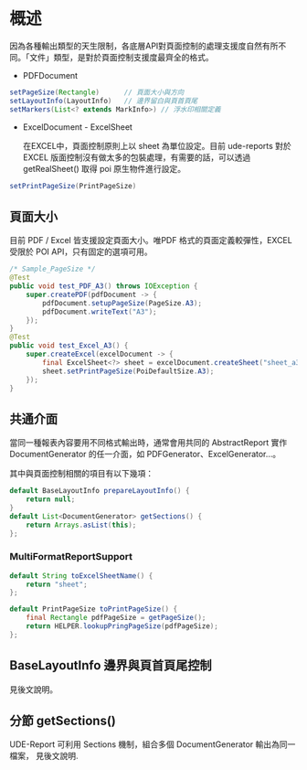 # 概述

因為各種輸出類型的天生限制，各底層API對頁面控制的處理支援度自然有所不同。「文件」類型，是對於頁面控制支援度最齊全的格式。

* PDFDocument

``` java
setPageSize(Rectangle)      // 頁面大小與方向
setLayoutInfo(LayoutInfo)   // 邊界留白與頁首頁尾
setMarkers(List<? extends MarkInfo>) // 浮水印相關定義
```

* ExcelDocument - ExcelSheet

  在EXCEL中，頁面控制原則上以 sheet 為單位設定。目前 ude-reports 對於 EXCEL 版面控制沒有做太多的包裝處理，有需要的話，可以透過 getRealSheet() 取得 poi 原生物件進行設定。

``` java
setPrintPageSize(PrintPageSize)
```


## 頁面大小

目前 PDF / Excel 皆支援設定頁面大小。唯PDF 格式的頁面定義較彈性，EXCEL 受限於 POI API，只有固定的選項可用。

``` java
/* Sample_PageSize */
@Test
public void test_PDF_A3() throws IOException {
    super.createPDF(pdfDocument -> {
        pdfDocument.setupPageSize(PageSize.A3);
        pdfDocument.writeText("A3");
    });
}
@Test
public void test_Excel_A3() {
    super.createExcel(excelDocument -> {
        final ExcelSheet<?> sheet = excelDocument.createSheet("sheet_a3");
        sheet.setPrintPageSize(PoiDefaultSize.A3);
    });
}
```


## 共通介面

當同一種報表內容要用不同格式輸出時，通常會用共同的 AbstractReport 實作 DocumentGenerator 的任一介面，如 PDFGenerator、ExcelGenerator…。

其中與頁面控制相關的項目有以下幾項：

``` java
default BaseLayoutInfo prepareLayoutInfo() {
    return null;
}
default List<DocumentGenerator> getSections() {
    return Arrays.asList(this);
};
```

### MultiFormatReportSupport

``` java
default String toExcelSheetName() {
    return "sheet";
};

default PrintPageSize toPrintPageSize() {
    final Rectangle pdfPageSize = getPageSize();
    return HELPER.lookupPringPageSize(pdfPageSize);
};
```

## BaseLayoutInfo 邊界與頁首頁尾控制

見後文說明。

## 分節 getSections()

UDE-Report 可利用 Sections 機制，組合多個 DocumentGenerator 輸出為同一檔案，
見後文說明.













